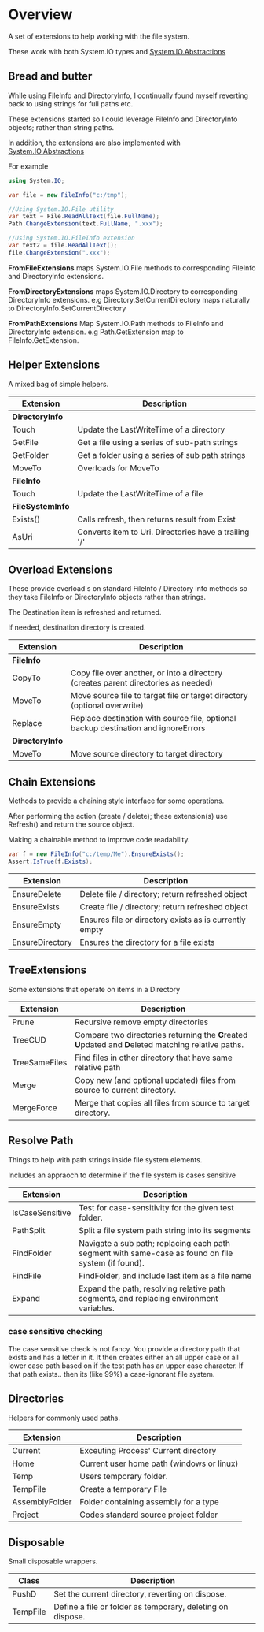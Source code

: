 # Overview
A set of extensions to help working with the file system.

These work with both System.IO types and 
[System.IO.Abstractions](https://github.com/TestableIO/System.IO.Abstractions)

## Bread and butter
While using FileInfo and DirectoryInfo, I continually found myself 
reverting back to using strings for full paths etc.

These extensions started so I could leverage FileInfo and DirectoryInfo objects;
rather than string paths.

In addition, the extensions are also implemented with
[System.IO.Abstractions](https://github.com/TestableIO/System.IO.Abstractions)

For example
```cs
using System.IO;

var file = new FileInfo("c:/tmp");

//Using System.IO.File utility
var text = File.ReadAllText(file.FullName);
Path.ChangeExtension(text.FullName, ".xxx");

//Using System.IO.FileInfo extension
var text2 = file.ReadAllText();
file.ChangeExtension(".xxx");
```
**FromFileExtensions** 
maps System.IO.File methods to corresponding 
FileInfo and DirectoryInfo extensions.

**FromDirectoryExtensions**
maps System.IO.Directory to corresponding DirectoryInfo extensions.
e.g Directory.SetCurrentDirectory maps naturally to DirectoryInfo.SetCurrentDirectory

**FromPathExtensions**
Map System.IO.Path methods to FileInfo and DirectoryInfo extension. e.g
Path.GetExtension map to FileInfo.GetExtension.

## Helper Extensions
A mixed bag of simple helpers. 

| Extension | Description |
| --------- | ----------- |
| **DirectoryInfo**|
|Touch    | Update the LastWriteTime of a directory         |
|GetFile  | Get a file using a series of sub-path strings   |
|GetFolder| Get a folder using a series of sub path strings |
|MoveTo   | Overloads for MoveTo                            |
| **FileInfo**|
|Touch | Update the LastWriteTime of a file |
| **FileSystemInfo**|
|Exists() | Calls refresh, then returns result from Exist |
|AsUri    | Converts item to Uri. Directories have a trailing '/'  |

## Overload Extensions
These provide overload's on standard FileInfo / Directory info
methods so they take FileInfo or DirectoryInfo objects rather than 
strings.

The Destination item is refreshed and returned.

If needed, destination directory is created.

| Extension | Description |
| --------- | ----------- |
| **FileInfo** |
| CopyTo | Copy file over another, or into a directory (creates parent directories as needed) |
| MoveTo | Move source file to target file or target directory  (optional overwrite) |
| Replace | Replace destination with source file, optional backup destination and ignoreErrors|
| **DirectoryInfo**|
| MoveTo | Move source directory to target directory |

## Chain Extensions
Methods to provide a chaining style interface for some operations.

After performing the action (create / delete);
these extension(s) use Refresh() and return the source object.

Making a chainable method to improve code readability.
```c#
var f = new FileInfo("c:/temp/Me").EnsureExists();
Assert.IsTrue(f.Exists);
``` 

| Extension | Description |
| --------- | ----------- |
|EnsureDelete| Delete file / directory; return refreshed object       |
|EnsureExists| Create file / directory; return refreshed object       |
|EnsureEmpty | Ensures file or directory exists as is currently empty |
|EnsureDirectory| Ensures the directory for a file exists |

## TreeExtensions
Some extensions that operate on items in a Directory

| Extension | Description |
| --- | --- |
|Prune| Recursive remove empty directories |
| TreeCUD | Compare two directories returning the **C**reated **U**pdated and **D**eleted matching relative paths.|
| TreeSameFiles | Find files in other directory that have same relative path|
| Merge| Copy new (and optional updated) files from source to current directory. |
| MergeForce | Merge that copies all files from source to target directory. |

## Resolve Path
Things to help with path strings inside file system elements.

Includes an appraoch to determine if the file system is cases sensitive

| Extension      | Description |
| -------------- | ----------- |
| IsCaseSensitive| Test for case-sensitivity for the given test folder.|
| PathSplit      | Split a file system path string into its segments |
| FindFolder     | Navigate a sub path; replacing each path segment with same-case as found on file system (if found). |
| FindFile       | FindFolder, and include last item as a file name |
| Expand         | Expand the path, resolving relative path segments, and replacing environment variables. |

### case sensitive checking
The case sensitive check is not fancy. 
You provide a directory path that exists and has a letter in it.
It then creates either an all upper case or all lower case path based on 
if the test path has an upper case character.
If that path exists.. then its (like 99%) a case-ignorant file system.

## Directories
Helpers for commonly used paths.

| Extension | Description |
| --------- | ----------- |
| Current       | Exceuting Process' Current directory |
| Home          | Current user home path (windows or linux)  |
| Temp          | Users temporary folder.|
| TempFile      | Create a temporary File  |
| AssemblyFolder| Folder containing assembly for a type |
| Project       | Codes standard source project folder |

## Disposable
Small disposable wrappers.

|Class | Description |
|----|----|
|PushD | Set the current directory, reverting on dispose. |
|TempFile | Define a file or folder as temporary, deleting on dispose.|